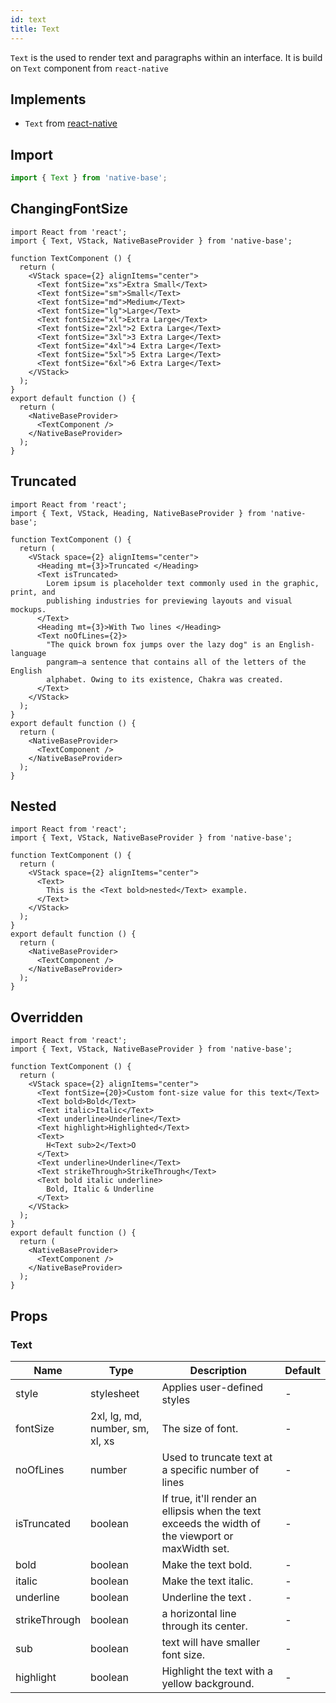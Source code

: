 ```yaml
---
id: text
title: Text
---
```


`Text` is the used to render text and paragraphs within an interface. It is build on `Text` component from `react-native`

## Implements

- `Text` from [react-native](https://reactnative.dev/docs/text)

## Import

```jsx
import { Text } from 'native-base';
```

## ChangingFontSize

```SnackPlayer name=Text%20ChangingFontSize
import React from 'react';
import { Text, VStack, NativeBaseProvider } from 'native-base';

function TextComponent () {
  return (
    <VStack space={2} alignItems="center">
      <Text fontSize="xs">Extra Small</Text>
      <Text fontSize="sm">Small</Text>
      <Text fontSize="md">Medium</Text>
      <Text fontSize="lg">Large</Text>
      <Text fontSize="xl">Extra Large</Text>
      <Text fontSize="2xl">2 Extra Large</Text>
      <Text fontSize="3xl">3 Extra Large</Text>
      <Text fontSize="4xl">4 Extra Large</Text>
      <Text fontSize="5xl">5 Extra Large</Text>
      <Text fontSize="6xl">6 Extra Large</Text>
    </VStack>
  );
}
export default function () {
  return (
    <NativeBaseProvider>
      <TextComponent />
    </NativeBaseProvider>
  );
}
```

## Truncated

```SnackPlayer name=Text%20Truncated
import React from 'react';
import { Text, VStack, Heading, NativeBaseProvider } from 'native-base';

function TextComponent () {
  return (
    <VStack space={2} alignItems="center">
      <Heading mt={3}>Truncated </Heading>
      <Text isTruncated>
        Lorem ipsum is placeholder text commonly used in the graphic, print, and
        publishing industries for previewing layouts and visual mockups.
      </Text>
      <Heading mt={3}>With Two lines </Heading>
      <Text noOfLines={2}>
        "The quick brown fox jumps over the lazy dog" is an English-language
        pangram—a sentence that contains all of the letters of the English
        alphabet. Owing to its existence, Chakra was created.
      </Text>
    </VStack>
  );
}
export default function () {
  return (
    <NativeBaseProvider>
      <TextComponent />
    </NativeBaseProvider>
  );
}
```

## Nested

```SnackPlayer name=Text%20Nested
import React from 'react';
import { Text, VStack, NativeBaseProvider } from 'native-base';

function TextComponent () {
  return (
    <VStack space={2} alignItems="center">
      <Text>
        This is the <Text bold>nested</Text> example.
      </Text>
    </VStack>
  );
}
export default function () {
  return (
    <NativeBaseProvider>
      <TextComponent />
    </NativeBaseProvider>
  );
}
```

## Overridden

```SnackPlayer name=Text%20Overridden
import React from 'react';
import { Text, VStack, NativeBaseProvider } from 'native-base';

function TextComponent () {
  return (
    <VStack space={2} alignItems="center">
      <Text fontSize={20}>Custom font-size value for this text</Text>
      <Text bold>Bold</Text>
      <Text italic>Italic</Text>
      <Text underline>Underline</Text>
      <Text highlight>Highlighted</Text>
      <Text>
        H<Text sub>2</Text>O
      </Text>
      <Text underline>Underline</Text>
      <Text strikeThrough>StrikeThrough</Text>
      <Text bold italic underline>
        Bold, Italic & Underline
      </Text>
    </VStack>
  );
}
export default function () {
  return (
    <NativeBaseProvider>
      <TextComponent />
    </NativeBaseProvider>
  );
}
```

## Props

### Text

| Name          | Type                            | Description                                                                                        | Default |
| ------------- | ------------------------------- | -------------------------------------------------------------------------------------------------- | ------- |
| style         | stylesheet                      | Applies user-defined styles                                                                        | -       |
| fontSize      | 2xl, lg, md, number, sm, xl, xs | The size of font.                                                                                  | -       |
| noOfLines     | number                          | Used to truncate text at a specific number of lines                                                | -       |
| isTruncated   | boolean                         | If true, it'll render an ellipsis when the text exceeds the width of the viewport or maxWidth set. | -       |
| bold          | boolean                         | Make the text bold.                                                                                | -       |
| italic        | boolean                         | Make the text italic.                                                                              | -       |
| underline     | boolean                         | Underline the text .                                                                               | -       |
| strikeThrough | boolean                         | a horizontal line through its center.                                                              | -       |
| sub           | boolean                         | text will have smaller font size.                                                                  | -       |
| highlight     | boolean                         | Highlight the text with a yellow background.                                                       | -       |
